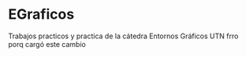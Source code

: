 # EGraficos
Trabajos practicos y practica de la cátedra Entornos Gráficos UTN frro
<br> porq  cargó este cambio

